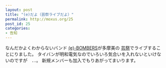 ```yaml
---
layout: post
title: "(e)だよ（芸祭ライブだよ）"
permalink: http://moxus.org/25
post_id: 25
categories: 
- 告知
---
```


なんだかよくわからないバンド
[(e)-BOMBERS](http://e-bombers.jugem.jp/)が多摩美の
[芸祭](http://www.tau-geisai.com/)でライブすることにりました。
タイバンが明和電気なのでいろいろ気合いを入れないといけないのですが　．．。
新規メンバーも加入でもりあがってまいります。
